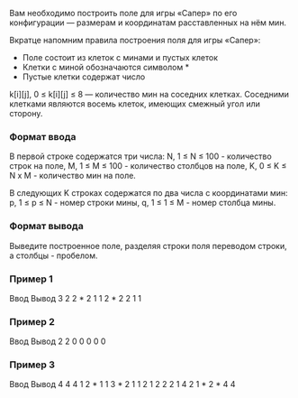 Вам необходимо построить поле для игры «Сапер» по его конфигурации — размерам и координатам расставленных на нём мин.

Вкратце напомним правила построения поля для игры «Сапер»:
- Поле состоит из клеток с минами и пустых клеток
- Клетки с миной обозначаются символом *
- Пустые клетки содержат число 

k[i][j], 0 ≤ k[i][j] ≤ 8 — количество мин на соседних клетках. Соседними клетками являются восемь клеток, имеющих смежный угол или сторону.

### Формат ввода
В первой строке содержатся три числа: 
N, 1 ≤ N ≤ 100 - количество строк на поле, M, 1 ≤ M ≤ 100 - количество столбцов на поле, K, 0 ≤ K ≤ N x M - количество мин на поле.

В следующих K строках содержатся по два числа с координатами мин: p, 1 ≤ p ≤ N - номер строки мины, q, 1 ≤ 1 ≤ M - номер столбца мины.

### Формат вывода
Выведите построенное поле, разделяя строки поля переводом строки, а столбцы - пробелом.

### Пример 1
Ввод        Вывод
3 2 2       * 2
1 1         2 *
2 2         1 1

### Пример 2
Ввод        Вывод
2 2 0       0 0
            0 0

### Пример 3
Ввод        Вывод
4 4 4       1 2 * 1
1 3         * 2 1 1
2 1         2 2 2 1
4 2         1 * 2 *
4 4
